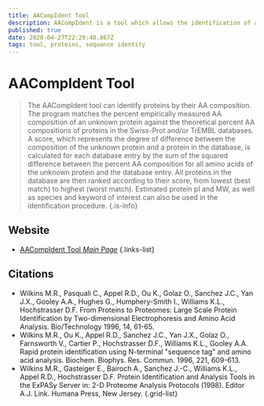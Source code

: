 ```yaml
---
title: AACompIdent Tool
description: AACompIdent is a tool which allows the identification of a protein from its amino acid composition. It searches the Swiss-Prot and / or TrEMBL databases for proteins, whose amino acid compositions are closest to the amino acid composition given.
published: true
date: 2020-04-27T22:29:40.867Z
tags: tool, proteins, sequence identity
---
```


# AACompIdent Tool

> The AACompIdent tool can identify proteins by their AA composition. The program matches the percent empirically measured AA composition of an unknown protein against the theoretical percent AA compositions of proteins in the Swiss-Prot and/or TrEMBL databases. A score, which represents the degree of difference between the composition of the unknown protein and a protein in the database, is calculated for each database entry by the sum of the squared difference between the percent AA composition for all amino acids of the unknown protein and the database entry. All proteins in the database are then ranked according to their score, from lowest (best match) to highest (worst match). Estimated protein pI and MW, as well as species and keyword of interest can also be used in the identification procedure.
{.is-info}

 

## Website 

- [AACompIdent Tool *Main Page*](http://www.pdg.cnb.uam.es/cursos/Leon_2003/pages/visualizacion/programas_manuales/spdbv_userguide/us.expasy.org/tools/aacomp/index.html)
 {.links-list}

## Citations

- Wilkins M.R., Pasquali C., Appel R.D., Ou K., Golaz O., Sanchez J.C., Yan J.X., Gooley A.A., Hughes G., Humphery-Smith I., Williams K.L., Hochstrasser D.F. From Proteins to Proteomes: Large Scale Protein Identification by Two-dimensional Electrophoresis and Amino Acid Analysis. Bio/Technology 1996, 14, 61-65.
- Wilkins M.R., Ou K., Appel R.D., Sanchez J.C., Yan J.X., Golaz O., Farnsworth V., Cartier P., Hochstrasser D.F., Williams K.L., Gooley A.A. Rapid protein identification using N-terminal "sequence tag" and amino acid analysis. Biochem. Biophys. Res. Commun. 1996, 221, 609-613.
-	Wilkins M.R., Gasteiger E., Bairoch A., Sanchez J.-C., Williams K.L., Appel R.D., Hochstrasser D.F. Protein Identification and Analysis Tools in the ExPASy Server in: 2-D Proteome Analysis Protocols (1998). Editor A.J. Link. Humana Press, New Jersey.
{.grid-list}